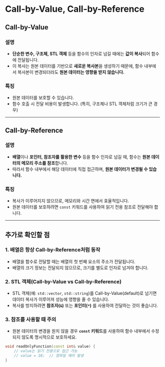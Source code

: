 # Call-by-Value, Call-by-Reference

## Call-by-Value

### 설명
- **단순한 변수, 구조체, STL 객체** 등을 함수의 인자로 넘길 때에는 **값이 복사**되어 함수에 전달됩니다.
- 이 복사는 원본 데이터를 기반으로 **새로운 복사본**을 생성하기 때문에, 함수 내부에서 복사본이 변경되더라도 **원본 데이터는 영향을 받지 않습니다.**

### 특징
- 원본 데이터를 보호할 수 있습니다.
- 함수 호출 시 전달 비용이 발생합니다. (특히, 구조체나 STL 객체처럼 크기가 큰 경우)

---

## Call-by-Reference

### 설명
- **배열**이나 **포인터, 참조자를 활용한 변수** 등을 함수 인자로 넘길 때, 함수는 **원본 데이터의 메모리 주소를 참조**합니다.
- 따라서 함수 내부에서 해당 데이터에 직접 접근하며, **원본 데이터가 변경될 수 있습니다.**

### 특징
- 복사가 이루어지지 않으므로, 메모리와 시간 면에서 효율적입니다.
- 원본 데이터를 보호하려면 `const` 키워드를 사용하여 읽기 전용 참조로 전달해야 합니다.

---

## 추가로 확인할 점

### 1. 배열은 항상 Call-by-Reference처럼 동작
- 배열을 함수로 전달할 때는 배열의 첫 번째 요소의 주소가 전달됩니다.
- 배열의 크기 정보는 전달되지 않으므로, 크기를 별도로 인자로 넘겨야 합니다.

### 2. STL 객체(Call-by-Value vs Call-by-Reference)
- STL 객체(예: `std::vector`, `std::string`)를 Call-by-Value(default)로 넘기면 데이터 복사가 이루어져 성능에 영향을 줄 수 있습니다.
- 복사를 방지하려면 **참조자(`&`)** 또는 **포인터(`*`)** 를 사용하여 전달하는 것이 좋습니다.

### 3. 참조를 사용할 때 주의
- 원본 데이터의 변경을 원치 않을 경우 **`const` 키워드**를 사용하여 함수 내부에서 수정되지 않도록 명시적으로 보호하세요.

```cpp
void readOnlyFunction(const int& value) {
    // value는 읽기 전용으로 접근 가능
    // value = 10;  // 컴파일 에러 발생
}
